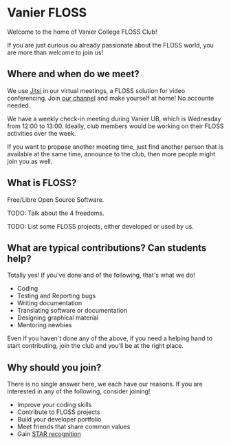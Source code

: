 # Vanier FLOSS

Welcome to the home of Vanier College FLOSS Club!

If you are just curious ou already passionate about the FLOSS world, you are
more than welcome to join us!

## Where and when do we meet?

We use [Jitsi](https://meet.jit.si/) in our virtual meetings, a FLOSS solution
for video conferencing. Join [our channel](https://meet.jit.si/vanierFLOSS) and
make yourself at home! No accounte needed.

We have a weekly check-in meeting during Vanier UB, which is Wednesday from 12:00
to 13:00. Ideally, club members would be working on their FLOSS activities over
the week.

If you want to propose another meeting time, just find another person that is
available at the same time, announce to the club, then more people might
join you as well.

## What is FLOSS?

Free/Libre Open Source Software.

TODO: Talk about the 4 freedoms.

TODO: List some FLOSS projects, either developed or used by us.

## What are typical contributions? Can students help?

Totally yes! If you've done and of the following, that's what we do!

 * Coding
 * Testing and Reporting bugs
 * Writing documentation
 * Translating software or documentation
 * Designing graphical material
 * Mentoring newbies

Even if you haven't done any of the above, if you need a helping hand to start
contributing, join the club and you'll be at the right place.

## Why should you join?

There is no single answer here, we each have our reasons. If you are interested
in any of the following, consider joining!

 * Improve your coding skills
 * Contribute to FLOSS projects
 * Build your developer portfolio
 * Meet friends that share common values
 * Gain [STAR recognition](https://www.vaniercollege.qc.ca/star-program/)
